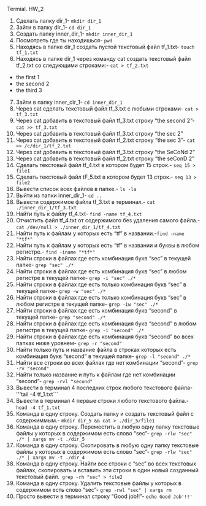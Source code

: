 Termial. HW_2
 1. Сделать папку dir_1- ```mkdir dir_1```
 2. Зайти в папку dir_1- ```cd dir_1```
 3. Создать папку inner_dir_1- ```mkdir inner_dir_1```
 4. Посмотреть где ты находишься- ```pwd```
 5. Находясь в папке dir_1 создать пустой текстовый файл tf_1.txt- ```touch tf_1.txt```
 6. Находясь в папке dir_1 через команду cat создать текстовый файл tf_2.txt со следующими строками:- ```cat > tf_2.txt```
- the first 1
- the second 2
- the third 3
 7. Зайти в папку inner_dir_1- ```cd inner_dir_1```
 8. Через cat сделать текстовый файл tf_3.txt  c любыми строками- ```cat > tf_3.txt```
 9. Через cat добавить в текстовый файл tf_3.txt строку “the second 2”- ```cat >> tf_3.txt```
 10. Через cat добавить в текстовый файл tf_3.txt строку “the sec 2”
 11. Через cat добавить в текстовый файл tf_2.txt строку “the sec 3”- ```cat >> /c/dir_1/tf_2.txt```
 12. Через cat добавить в текстовый файл tf_3.txt строку “the SeCoNd 2”
 13. Через cat добавить в текстовый файл tf_2.txt строку “the seConD 2”
 14. Сделать текстовый файл tf_4.txt в котором будет 15 строк.- ```seq 15 > file1```
 15. Сделать текстовый файл tF_5.txt в котором будет 13 строк.- ```seq 13 > file2```
 16. Вывести список всех файлов в папке.- ```ls -la```
 17. Выйти из папки inner_dir_1- ```cd ..```
 18. Вывести содержимое файла tf_3.txt в терминал.- ```cat ./inner_dir_1/tf_3.txt```
 19. Найти путь к файлу tf_4.txt- ```find -name tf_4.txt```
 20. Отчистить файл tf_4.txt от содержимого без удаления самого файла.- ```cat /dev/null > ./inner_dir_1/tf_4.txt```
 21. Найти путь к файлам у которых есть  “tf” в названии.-```find -name "*tf*"```
 22. Найти путь к файлам у которых есть  “tf” в названии и буквы в любом регистре.- ```find -iname "*tf*"```
 23. Найти строки в файлах где есть комбинация букв “sec” в текущей папке- ```grep "sec" ./*```
 24. Найти строки в файлах где есть комбинация букв “sec” в любом регистре в текущей папке- ```grep -i "sec" ./*```
 25. Найти строки в файлах где есть только комбинация букв “sec” в текущей папке- ```grep -w "sec" ./*```
 26. Найти строки в файлах где есть только комбинация букв “sec” в любом регистре в текущей папке- ```grep -iw "sec" ./*```
 27. Найти строки в файлах где есть комбинация букв “second” в текущей папке- ```grep "second" ./*```
 28. Найти строки в файлах где есть комбинация букв “second” в любом регистре в текущей папке- ```grep -i "second" ./*```
 29. Найти строки в файлах где есть комбинация букв “second” во всех папках ниже уровнем- ```grep -r "second"```
 30. Найти только путь и название файла в строках которых есть комбинация букв “second” в текущей папке- ```grep -l "second" ./*```
 31. Найти все строки во всех файлах где нет комбинации “second”- ```grep -rv "second"```
 32. Найти только название и путь к файлам где нет комбинации “second”- ```grep -rvl "second"```
 33. Вывести в терминал 4 последних строк любого текстового файла- '''tail -4 tf_1.txt```
 34. Вывести в терминал 4 первые строки любого текстового файла.- ```head -4 tf_1.txt```
 35. Команда в одну строку. Создать папку и создать текстовый файл с содержиммым.- ```mkdir dir_5 && cat > ./dir_5/file1```
 36. Команда в одну строку. Переместить в любую одну папку текстовые файлы у которых в содержимом есть слово “sec”- ```grep -rlw "sec" ./* | xargs mv -t ./dir_5```
 37. Команда в одну строку. Скопировать в любую одну папку текстовые файлы у которых в содержимом есть слово “sec”- ```grep -rlw "sec" ./* | xargs mv -t ./dir_4```
 38. Команда в одну строку. Найти все строки c “sec” во всех текстовых файлах, скопировать и вставить эти строки в один новый созданный текстовый файл.``` grep -rh "sec" > file2```
 39. Команда в одну строку. Удалить текстовые файлы у которых в содержимом есть слово “sec”- ```grep -rwl "sec" | xargs rm```
 40. Просто вывести в терминал строку “Good job!!”- ```echo Good Job'!!'```



